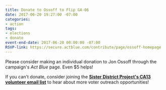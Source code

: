 ```yaml
---
title: Donate to Ossoff to Flip GA-06
date: 2017-06-20 19:27:00 -07:00
categories:
- action
tags:
- elections
- donate
event-end-date: 2017-06-20 00:00:00 -07:00
RSVP-link: https://secure.actblue.com/contribute/page/ossoff-homepage
---
```


Please consider making an individual donation to Jon Ossoff through the campaign's *Act Blue* page. Even $5 helps!

If you can't donate, consider joining the **[Sister District Project's CA13 volunteer email list](https://www.sisterdistrict.com/volunteer)** to hear about more voter outreach opportunities!